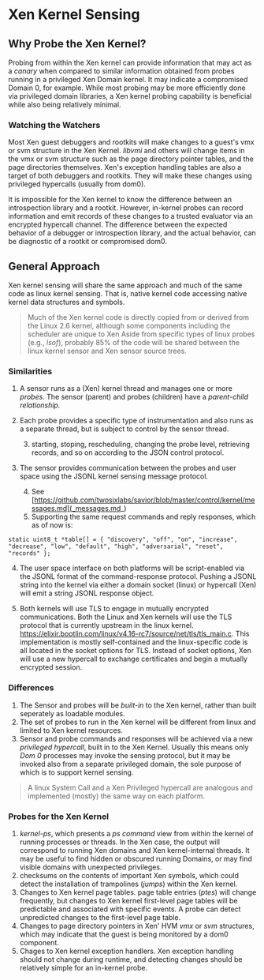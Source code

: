 # Xen Kernel Sensing
## Why Probe the Xen Kernel?
Probing from within the Xen kernel can provide information that may act as a _canary_ when compared to similar information obtained from probes running in a privileged Xen Domain kernel. It may indicate a compromised Domain 0, for example.
While most probing may be more efficiently done via privileged domain libraries, a Xen kernel probing capability is beneficial while also being relatively minimal.
### Watching the Watchers
Most Xen guest debuggers and rootkits will make changes to a guest's vmx or svm structure in the Xen Kernel. _libvmi_ and others will change items in the vmx or svm structure such as the page directory pointer tables, and the page directories themselves. Xen's exception handling tables are also a target of both debuggers and rootkits. They will make these changes using privileged hypercalls (usually from dom0).

It is impossible for the Xen kernel to know the difference between an introspection library and a rootkit. However, in-kernel probes can record information and emit records of these changes to a trusted evaluator via an encrypted hypercall channel. The difference between the expected behavior of a debugger or introspection library, and the actual behavior, can be diagnostic of a rootkit or compromised dom0.
## General Approach
Xen kernel sensing will share the same approach and much of the same code as linux kernel sensing. That is, native kernel code accessing native kernel data structures and symbols.
> Much of the Xen kernel code is directly copied from or derived from the Linux 2.6 kernel, although some components including the scheduler are unique to Xen
> Aside from specific types of linux probes (e.g., _lsof_), probably 85% of the code will be shared between the linux kernel sensor and Xen sensor source trees.

### Similarities
1. A sensor runs as a (Xen) kernel thread and manages one or more _probes_. The sensor (parent) and probes (children) have a _parent-child relationship._
2. Each probe provides a specific type of instrumentation and also runs as a separate thread, but is subject to control by the sensor thread.

	3. starting, stoping, rescheduling, changing the probe level, retrieving records, and so on according to the JSON control protocol.
3. The sensor provides communication between the probes and user space using the JSONL kernel sensing message protocol.

	4. See [https://github.com/twosixlabs/savior/blob/master/control/kernel/messages.md](_messages.md_)
	4. Supporting the same request commands and reply responses, which as of now is:

`static uint8_t *table[] = {
		"discovery",
		"off",
		"on",
		"increase",
		"decrease",
		"low",
		"default",
		"high",
		"adversarial",
		"reset",
		"records"
	};`

4. The user space interface on both platforms will be script-enabled via the JSONL format of the command-response protocol. Pushing a JSONL string into the kernel via either a  domain socket (linux) or hypercall (Xen) will emit a string JSONL response object.

5. Both kernels will use TLS to engage in mutually encrypted communications. Both the Linux and Xen kernels will use the TLS protocol that is currently upstream in the linux kernel. <https://elixir.bootlin.com/linux/v4.16-rc7/source/net/tls/tls_main.c>. This implementation is mostly self-contained and the linux-specific code is all located in the socket options for TLS. Instead of socket options, Xen will use a new hypercall to exchange certificates and begin a mutually encrypted session.

### Differences
1. The Sensor and probes will be _built-in_ to the Xen kernel, rather than built seperately as loadable modules.
2. The set of probes to run in the Xen kernel will be different from linux and limited to Xen kernel resources.
3. Sensor and probe commands and responses will be achieved via a new _privileged hypercall_, built in to the Xen Kernel. Usually this means only _Dom 0_ processes may invoke the sensing protocol, but it may be invoked also from a separate privileged domain, the sole purpose of which is to support kernel sensing.
> A linux System Call and a Xen Privileged hypercall are analogous and implemented (mostly) the same way on each platform.

### Probes for the Xen Kernel

1. _kernel-ps_, which presents a _ps command_ view from within the kernel of running processes or threads. In the Xen case, the output will correspond to running Xen domains and Xen kernel-internal threads. It may be useful to find hidden or obscured running Domains, or may find visible domains with unexpected privileges.
2. checksums on the contents of important Xen symbols, which could detect the installation of trampolines (_jumps_) within the Xen kernel.
3. Changes to Xen kernel page tables. page table entries (_ptes_) will change frequently, but changes to Xen kernel first-level page tables will be predictable and associated with specific events. A probe can detect unpredicted changes to the first-level page table.
4. Changes to page directory pointers in Xen' HVM _vmx_ or _svm_ structures, which may indicate that the guest is being monitored by a dom0 component.
5.  Chages to Xen kernel exception handlers. Xen exception handling should not change during runtime, and detecting changes should be relatively simple for an in-kernel probe.

